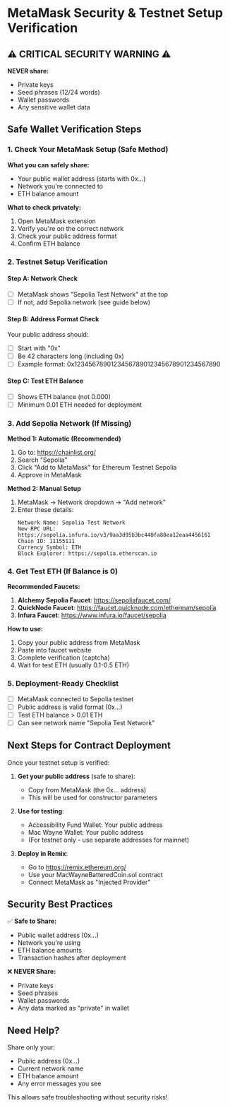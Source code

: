 # MetaMask Security & Testnet Setup Verification

## ⚠️ CRITICAL SECURITY WARNING ⚠️

**NEVER share:**
- Private keys
- Seed phrases (12/24 words)
- Wallet passwords
- Any sensitive wallet data

## Safe Wallet Verification Steps

### 1. Check Your MetaMask Setup (Safe Method)

**What you can safely share:**
- Your public wallet address (starts with 0x...)
- Network you're connected to
- ETH balance amount

**What to check privately:**
1. Open MetaMask extension
2. Verify you're on the correct network
3. Check your public address format
4. Confirm ETH balance

### 2. Testnet Setup Verification

#### Step A: Network Check
- [ ] MetaMask shows "Sepolia Test Network" at the top
- [ ] If not, add Sepolia network (see guide below)

#### Step B: Address Format Check
Your public address should:
- [ ] Start with "0x"
- [ ] Be 42 characters long (including 0x)
- [ ] Example format: 0x1234567890123456789012345678901234567890

#### Step C: Test ETH Balance
- [ ] Shows ETH balance (not 0.000)
- [ ] Minimum 0.01 ETH needed for deployment

### 3. Add Sepolia Network (If Missing)

**Method 1: Automatic (Recommended)**
1. Go to: https://chainlist.org/
2. Search "Sepolia"
3. Click "Add to MetaMask" for Ethereum Testnet Sepolia
4. Approve in MetaMask

**Method 2: Manual Setup**
1. MetaMask → Network dropdown → "Add network"
2. Enter these details:
   ```
   Network Name: Sepolia Test Network
   New RPC URL: https://sepolia.infura.io/v3/9aa3d95b3bc440fa88ea12eaa4456161
   Chain ID: 11155111
   Currency Symbol: ETH
   Block Explorer: https://sepolia.etherscan.io
   ```

### 4. Get Test ETH (If Balance is 0)

**Recommended Faucets:**
1. **Alchemy Sepolia Faucet**: https://sepoliafaucet.com/
2. **QuickNode Faucet**: https://faucet.quicknode.com/ethereum/sepolia
3. **Infura Faucet**: https://www.infura.io/faucet/sepolia

**How to use:**
1. Copy your public address from MetaMask
2. Paste into faucet website
3. Complete verification (captcha)
4. Wait for test ETH (usually 0.1-0.5 ETH)

### 5. Deployment-Ready Checklist

- [ ] MetaMask connected to Sepolia testnet
- [ ] Public address is valid format (0x...)
- [ ] Test ETH balance > 0.01 ETH
- [ ] Can see network name "Sepolia Test Network"

## Next Steps for Contract Deployment

Once your testnet setup is verified:

1. **Get your public address** (safe to share):
   - Copy from MetaMask (the 0x... address)
   - This will be used for constructor parameters

2. **Use for testing**:
   - Accessibility Fund Wallet: Your public address
   - Mac Wayne Wallet: Your public address
   - (For testnet only - use separate addresses for mainnet)

3. **Deploy in Remix**:
   - Go to https://remix.ethereum.org/
   - Use your MacWayneBatteredCoin.sol contract
   - Connect MetaMask as "Injected Provider"

## Security Best Practices

✅ **Safe to Share:**
- Public wallet address (0x...)
- Network you're using
- ETH balance amounts
- Transaction hashes after deployment

❌ **NEVER Share:**
- Private keys
- Seed phrases
- Wallet passwords
- Any data marked as "private" in wallet

## Need Help?

Share only your:
- Public address (0x...)
- Current network name
- ETH balance amount
- Any error messages you see

This allows safe troubleshooting without security risks!
